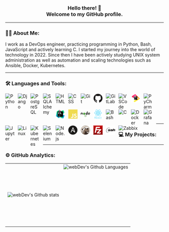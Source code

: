 <p align="center" style="padding-bottom:0; margin-bottom:1;">
    <h3 align="center">Hello there! 👋
    <br /> Welcome to my GitHub profile.
    </h3>
</p>

***

### 👨‍💻 About Me:
I work as a DevOps engineer, practicing programming in Python, Bash, JavaScript and actively learning C.  I started my journey into the world of technology in 2022. Since then I have been actively studying UNIX system administration as well as automation and scaling technologies such as Ansible, Docker, Kubernetes.

***
### 🛠 Languages and Tools:

<a href="#"><img align="left" title="Python" alt="Python" width="30px" style="padding-right:10px; pointer-events: none;" src="https://cdn.jsdelivr.net/gh/devicons/devicon/icons/python/python-original.svg" /></a>
<a href="#"><img align="left" title="Django" alt="Django" width="30px" style="padding-right:10px; pointer-events: none;" src="https://cdn.jsdelivr.net/gh/devicons/devicon/icons/django/django-plain.svg" /></a>
<a href="#"><img align="left" title="PostgreSQL" alt="PostgreSQL" width="30px" style="padding-right:10px; pointer-events: none;" src="https://cdn.jsdelivr.net/gh/devicons/devicon/icons/postgresql/postgresql-original.svg" /></a>
<a href="#"><img align="left" title="SQLAlchemy" alt="SQLAlchemy" width="30px" style="padding-right:10px; pointer-events: none;" src="https://cdn.jsdelivr.net/gh/devicons/devicon/icons/sqlalchemy/sqlalchemy-original.svg" /></a>
<a href="#"><img align="left" title="HTML" alt="HTML" width="30px" style="padding-right:10px; pointer-events: none;" src="https://cdn.jsdelivr.net/gh/devicons/devicon/icons/html5/html5-plain.svg" /></a>
<a href="#"><img align="left" title="CSS" alt="CSS" width="30px" style="padding-right:10px; pointer-events: none;" src="https://cdn.jsdelivr.net/gh/devicons/devicon/icons/css3/css3-plain.svg" /></a>
<a href="#"><img align="left" title="Git" alt="Git" width="30px" style="padding-right:10px; pointer-events: none;" src="https://cdn.jsdelivr.net/gh/devicons/devicon/icons/git/git-original.svg" /></a>
<a href="#"><img align="left" title="GitHub" alt="GitHub" width="30px" style="padding-right:10px; pointer-events: none;" src="https://raw.githubusercontent.com/devicons/devicon/6910f0503efdd315c8f9b858234310c06e04d9c0/icons/github/github-original.svg" /></a>
<a href="#"><img align="left" title="GitLab" alt="GitLab" width="30px" style="padding-right:10px; pointer-events: none;" src="https://devicons.railway.app/i/gitlab.svg" /></a>
<a href="#"><img align="left" title="VSCode" alt="VSCode" width="30px" style="padding-right:10px; pointer-events: none;" src="https://cdn.jsdelivr.net/gh/devicons/devicon/icons/vscode/vscode-original.svg" /></a>
<a href="#"><img align="left" title="JetBrains" alt="JetBrains" width="30px" style="padding-right:10px; pointer-events: none;" src="https://raw.githubusercontent.com/devicons/devicon/6910f0503efdd315c8f9b858234310c06e04d9c0/icons/jetbrains/jetbrains-original.svg" /></a>
<a href="#"><img align="left" title="PyCharm" alt="PyCharm" width="30px" style="padding-right:10px; pointer-events: none;" src="https://cdn.jsdelivr.net/gh/devicons/devicon/icons/pycharm/pycharm-original.svg" /></a>
<a href="#"><img align="left" title="CLion" alt="CLion" width="30px" style="padding-right:10px; pointer-events: none;" src="https://raw.githubusercontent.com/devicons/devicon/6910f0503efdd315c8f9b858234310c06e04d9c0/icons/clion/clion-original.svg" /></a>
<a href="#"><img align="left" title="JavaScript" alt="JavaScript" width="30px" style="padding-right:10px; pointer-events: none;" src="https://raw.githubusercontent.com/devicons/devicon/55609aa5bd817ff167afce0d965585c92040787a/icons/javascript/javascript-plain.svg" /></a>
<a href="#"><img align="left" title="Node.js" alt="Node.js" width="30px" style="padding-right:10px; pointer-events: none;" src="https://raw.githubusercontent.com/devicons/devicon/6910f0503efdd315c8f9b858234310c06e04d9c0/icons/nodejs/nodejs-original-wordmark.svg" /></a>
<a href="#"><img align="left" title="React" alt="React" width="30px" style="padding-right:10px; pointer-events: none;" src="https://raw.githubusercontent.com/devicons/devicon/6910f0503efdd315c8f9b858234310c06e04d9c0/icons/react/react-original-wordmark.svg" /></a>
<br />
<br />
<a href="#"><img align="left" title="Bash" alt="Bash" width="30px" style="padding-right:10px; pointer-events: none;" src="https://devicons.railway.app/i/bash.svg" /></a>
<a href="#"><img align="left" title="C" alt="C" width="30px" style="padding-right:10px; pointer-events: none;" src="https://devicons.railway.app/i/c.svg" /></a>
<a href="#"><img align="left" title="Docker" alt="Docker" width="30px" style="padding-right:10px; pointer-events: none;" src="https://devicons.railway.app/i/docker.svg" /></a>
<a href="#"><img align="left" title="Grafana" alt="Grafana" width="30px" style="padding-right:10px; pointer-events: none;" src="https://devicons.railway.app/i/grafana.svg" /></a>
<a href="#"><img align="left" title="Jupyter" alt="Jupyter" width="30px" style="padding-right:10px; pointer-events: none;" src="https://devicons.railway.app/i/jupyter.svg" /></a>
<a href="#"><img align="left" title="Linux" alt="Linux" width="30px" style="padding-right:10px; pointer-events: none;" src="https://devicons.railway.app/i/tux.svg" /></a>
<a href="#"><img align="left" title="Kubernetes" alt="Kubernetes" width="30px" style="padding-right:10px; pointer-events: none;" src="https://devicons.railway.app/i/kubernetes.svg" /></a>
<a href="#"><img align="left" title="Selenium" alt="Selenium" width="30px" style="padding-right:10px; pointer-events: none;" src="https://devicons.railway.app/i/selenium.svg" /></a>
<a href="#"><img align="left" title="Node.js" alt="Node.js" width="30px" style="padding-right:10px; pointer-events: none;" src="https://devicons.railway.app/i/nodejs.svg" /></a>
<a href="#"><img align="left" title="Ansible" alt="Ansible.js" width="30px" style="padding-right:10px; pointer-events: none;" src="https://raw.githubusercontent.com/devicons/devicon/6910f0503efdd315c8f9b858234310c06e04d9c0/icons/ansible/ansible-original.svg" /></a>
<a href="#"><img align="left" title="DBeaver" alt="DBeaver" width="30px" style="padding-right:10px; pointer-events: none;" src="https://raw.githubusercontent.com/devicons/devicon/6910f0503efdd315c8f9b858234310c06e04d9c0/icons/dbeaver/dbeaver-original.svg" /></a>
<a href="#"><img align="left" title="FileZila" alt="FileZila" width="30px" style="padding-right:10px; pointer-events: none;" src="https://raw.githubusercontent.com/devicons/devicon/6910f0503efdd315c8f9b858234310c06e04d9c0/icons/filezilla/filezilla-original.svg" /></a>
<a href="#"><img align="left" title="SSH" alt="SSH" width="30px" style="padding-right:10px; pointer-events: none;" src="https://raw.githubusercontent.com/devicons/devicon/6910f0503efdd315c8f9b858234310c06e04d9c0/icons/ssh/ssh-original-wordmark.svg" /></a>
<a href="#"><img align="left" title="Zabbix" alt="Zabbix" width="70px" style="padding-right:10px; pointer-events: none;" src="https://upload.wikimedia.org/wikipedia/commons/thumb/6/6f/Zabbix_logo.svg/800px-Zabbix_logo.svg.png" /></a>

<br />
<br />

***

### 💻 My Projects:

***

### ⚙️ GitHub Analytics:
<table style="border:None; border-collapse:collapse; border-spacing:0;">
    <tr>
        <td>
            <a href="#"><img align="left" src="https://github-readme-streak-stats.herokuapp.com/?user=Nikolay0110&theme=vision-friendly-dark" alt="webDev's Github stats" /></a>
        </td>
        <td>
            <a href="#"><img height="195px" align="right" src="https://github-readme-stats-eight-theta.vercel.app/api/top-langs/?username=Nikolay0110&theme=vision-friendly-dark&layout=compact" alt="webDev's Github Languages" /></a>
        </td>
    </tr>
</table>


